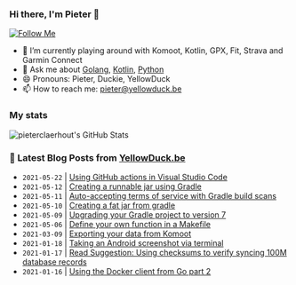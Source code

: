 ### Hi there, I'm Pieter 👋  
[![Follow Me](https://img.shields.io/github/followers/pieterclaerhout?label=Follow&style=social)](https://github.com/pieterclaerhout)

- 🌱 I’m currently playing around with Komoot, Kotlin, GPX, Fit, Strava and Garmin Connect
- 💬 Ask me about [Golang](https://golang.org), [Kotlin](http://kotlinlang.org), [Python](https://www.python.org)
- 😄 Pronouns: Pieter, Duckie, YellowDuck
- 📫 How to reach me: pieter@yellowduck.be

### My stats

![pieterclaerhout's GitHub Stats](https://github-readme-stats.vercel.app/api?username=pieterclaerhout&show_icons=true&count_private=true&line_height=40)

### 📩 Latest Blog Posts from [YellowDuck.be](https://www.yellowduck.be/)
<!-- BLOG-POST-LIST:START -->
- `2021-05-22` | [Using GitHub actions in Visual Studio Code](https://www.yellowduck.be/using-github-actions-in-visual-studio-code?utm_source=Using+GitHub+actions+in+Visual+Studio+Code&utm_medium=RSS&utm_campaign=RSS+Reader)  
- `2021-05-12` | [Creating a runnable jar using Gradle](https://www.yellowduck.be/creating-a-runnable-jar-using-gradle?utm_source=Creating+a+runnable+jar+using+Gradle&utm_medium=RSS&utm_campaign=RSS+Reader)  
- `2021-05-11` | [Auto-accepting terms of service with Gradle build scans](https://www.yellowduck.be/auto-accepting-terms-of-service-with-gradle-build-scans?utm_source=Auto-accepting+terms+of+service+with+Gradle+build+scans&utm_medium=RSS&utm_campaign=RSS+Reader)  
- `2021-05-10` | [Creating a fat jar from gradle](https://www.yellowduck.be/creating-a-fat-jar-from-gradle?utm_source=Creating+a+fat+jar+from+gradle&utm_medium=RSS&utm_campaign=RSS+Reader)  
- `2021-05-09` | [Upgrading your Gradle project to version 7](https://www.yellowduck.be/upgrading-your-gradle-project-to-version-7?utm_source=Upgrading+your+Gradle+project+to+version+7&utm_medium=RSS&utm_campaign=RSS+Reader)  
- `2021-05-06` | [Define your own function in a Makefile](https://www.yellowduck.be/define-your-own-function-in-a-makefile?utm_source=Define+your+own+function+in+a+Makefile&utm_medium=RSS&utm_campaign=RSS+Reader)  
- `2021-03-09` | [Exporting your data from Komoot](https://www.yellowduck.be/exporting-your-data-from-komoot?utm_source=Exporting+your+data+from+Komoot&utm_medium=RSS&utm_campaign=RSS+Reader)  
- `2021-01-18` | [Taking an Android screenshot via terminal](https://www.yellowduck.be/taking-an-android-screenshot-via-terminal?utm_source=Taking+an+Android+screenshot+via+terminal&utm_medium=RSS&utm_campaign=RSS+Reader)  
- `2021-01-17` | [Read Suggestion: Using checksums to verify syncing 100M database records](https://www.yellowduck.be/read-suggestion-using-checksums-to-verify-syncing-100m-database-records?utm_source=Read+Suggestion%3A+Using+checksums+to+verify+syncing+100M+database+records&utm_medium=RSS&utm_campaign=RSS+Reader)  
- `2021-01-16` | [Using the Docker client from Go part 2](https://www.yellowduck.be/using-the-docker-client-from-go-part-2?utm_source=Using+the+Docker+client+from+Go+part+2&utm_medium=RSS&utm_campaign=RSS+Reader)  

<!-- BLOG-POST-LIST:END -->
